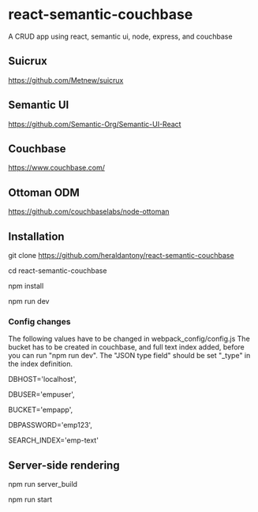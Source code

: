 # react-semantic-couchbase
A CRUD app using react, semantic ui, node, express, and couchbase

## Suicrux
https://github.com/Metnew/suicrux

## Semantic UI
https://github.com/Semantic-Org/Semantic-UI-React

## Couchbase
https://www.couchbase.com/

## Ottoman ODM
https://github.com/couchbaselabs/node-ottoman


## Installation
git clone https://github.com/heraldantony/react-semantic-couchbase

cd react-semantic-couchbase

npm install

npm run dev


### Config changes
The following values have to be changed in webpack_config/config.js
The bucket has to be created in couchbase, and full text index added, before you can run "npm run dev". The "JSON type field" should be set "_type" in the index definition.

 DBHOST='localhost',
 
 DBUSER='empuser',
 
 BUCKET='empapp',
 
 DBPASSWORD='emp123',
 
 SEARCH_INDEX='emp-text'
 

## Server-side rendering
npm run server_build

npm run start

